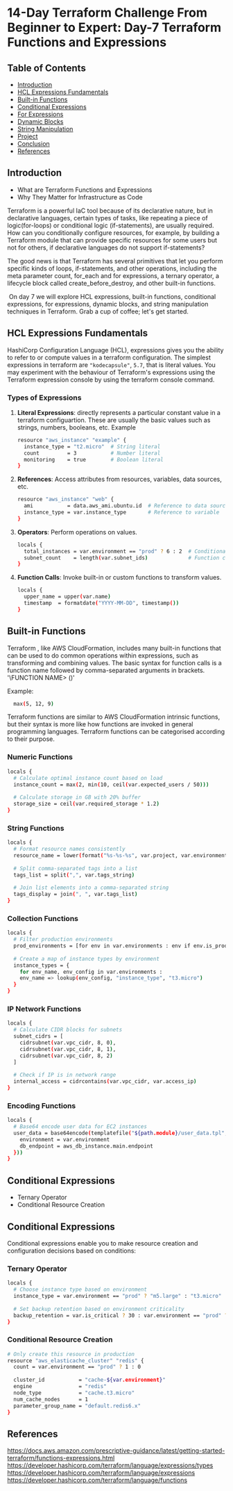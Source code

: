 # 14-Day Terraform Challenge From Beginner to Expert:  Day-7 Terraform Functions and Expressions

## Table of Contents
- [Introduction](#Introduction)
- [HCL Expressions Fundamentals](#HCL-Expressions-Fundamentals)
- [Built-in Functions](#Built-in-Functions)
- [Conditional Expressions](#Conditional-Expressions)
- [For Expressions](#For-Expressions)
- [Dynamic Blocks](#Dynamic-Blocks)
- [String Manipulation](#String-Manipulation)
- [Project](#Project)
- [Conclusion](#Conclusion)
- [References](#References)


## Introduction
- What are Terraform Functions and Expressions
- Why They Matter for Infrastructure as Code

Terraform is a powerful IaC tool because of its declarative nature, but in declarative languages, certain types of tasks, like repeating a piece of logic(for-loops) or conditional logic (if-statements), are usually required. How can you conditionally configure resources, for example, by building a Terraform module that can provide specific resources for some users but not for others, if declarative languages do not support if-statements?

The good news is that Terraform has several primitives that let you perform specific kinds of loops, if-statements, and other operations, including the meta parameter count, for_each and for expressions, a ternary operator, a lifecycle block called create_before_destroy, and other built-in functions.

 On day 7 we will explore HCL expressions, built-in functions, conditional expressions, for expressions, dynamic blocks, and string manipulation techniques in Terraform. Grab a cup of coffee; let's get started.


## HCL Expressions Fundamentals
HashiCorp Configuration Language (HCL), expressions gives you the ability to refer to or compute values in a terraform configuration. The simplest expressions in terraform are   `"kodecapsule"`, `5.7`, that is literal values. You may experiment with the behaviour of Terraform's expressions using the Terraform expression console by using the terraform console command.

### Types of Expressions

1. **Literal Expressions**: directly represents a particular constant value in a terraform configuartion. These are usually  the basic values such as  strings, numbers, booleans, etc.
 Example 
   ```bash
   resource "aws_instance" "example" {
     instance_type = "t2.micro"  # String literal
     count         = 3           # Number literal
     monitoring    = true        # Boolean literal
   }
   ```

2. **References**: Access attributes from resources, variables, data sources, etc.
   ```bash
   resource "aws_instance" "web" {
     ami           = data.aws_ami.ubuntu.id  # Reference to data source
     instance_type = var.instance_type       # Reference to variable
   }
   ```

3. **Operators**: Perform operations on values.
   ```bash
   locals {
     total_instances = var.environment == "prod" ? 6 : 2  # Conditional operator
     subnet_count    = length(var.subnet_ids)             # Function call
   }
   ```

4. **Function Calls**: Invoke built-in or custom functions to transform values.
   ```bash
   locals {
     upper_name = upper(var.name)
     timestamp  = formatdate("YYYY-MM-DD", timestamp())
   }
   ```

## Built-in Functions
Terraform , like AWS CloudFormation, includes many built-in functions that can be used to do common operations within expressions, such as transforming and combining values. The basic syntax for function calls is a function name followed by comma-separated arguments in brackets. 
 <SYNTAX> '\FUNCTION NAME> (<ARGUMENTS>)'

 Example:
 ```bash 
   max(5, 12, 9)
  ```
 Terraform functions are similar to AWS CloudFormation intrinsic functions, but their syntax is more like  how functions are invoked in general programming languages. 
 Terraform functions can be categorised according to their purpose.

### Numeric Functions

```bash
locals {
  # Calculate optimal instance count based on load
  instance_count = max(2, min(10, ceil(var.expected_users / 50)))
  
  # Calculate storage in GB with 20% buffer
  storage_size = ceil(var.required_storage * 1.2)
}
```

### String Functions

```bash
locals {
  # Format resource names consistently
  resource_name = lower(format("%s-%s-%s", var.project, var.environment, var.component))
  
  # Split comma-separated tags into a list
  tags_list = split(",", var.tags_string)
  
  # Join list elements into a comma-separated string
  tags_display = join(", ", var.tags_list)
}
```

### Collection Functions

```bash
locals {
  # Filter production environments
  prod_environments = [for env in var.environments : env if env.is_production]
  
  # Create a map of instance types by environment
  instance_types = {
    for env_name, env_config in var.environments : 
    env_name => lookup(env_config, "instance_type", "t3.micro")
  }
}
```

### IP Network Functions

```bash
locals {
  # Calculate CIDR blocks for subnets
  subnet_cidrs = [
    cidrsubnet(var.vpc_cidr, 8, 0),
    cidrsubnet(var.vpc_cidr, 8, 1),
    cidrsubnet(var.vpc_cidr, 8, 2)
  ]
  
  # Check if IP is in network range
  internal_access = cidrcontains(var.vpc_cidr, var.access_ip)
}
```

### Encoding Functions

```bash
locals {
  # Base64 encode user data for EC2 instances
  user_data = base64encode(templatefile("${path.module}/user_data.tpl", {
    environment = var.environment
    db_endpoint = aws_db_instance.main.endpoint
  }))
}
```




## Conditional Expressions
- Ternary Operator
- Conditional Resource Creation


## Conditional Expressions

Conditional expressions enable you to make resource creation and configuration decisions based on conditions:

### Ternary Operator

```bash
locals {
  # Choose instance type based on environment
  instance_type = var.environment == "prod" ? "m5.large" : "t3.micro"
  
  # Set backup retention based on environment criticality
  backup_retention = var.is_critical ? 30 : var.environment == "prod" ? 14 : 7
}
```

### Conditional Resource Creation

```bash
# Only create this resource in production
resource "aws_elasticache_cluster" "redis" {
  count = var.environment == "prod" ? 1 : 0
  
  cluster_id           = "cache-${var.environment}"
  engine               = "redis"
  node_type            = "cache.t3.micro"
  num_cache_nodes      = 1
  parameter_group_name = "default.redis6.x"
}
```


## References
https://docs.aws.amazon.com/prescriptive-guidance/latest/getting-started-terraform/functions-expressions.html
https://developer.hashicorp.com/terraform/language/expressions/types
https://developer.hashicorp.com/terraform/language/expressions
https://developer.hashicorp.com/terraform/language/functions
